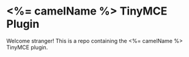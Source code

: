 # <%= camelName %> TinyMCE Plugin

Welcome stranger! This is a repo containing the <%= camelName %> TinyMCE plugin.
